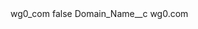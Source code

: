 <?xml version="1.0" encoding="UTF-8"?>
<CustomMetadata xmlns="http://soap.sforce.com/2006/04/metadata" xmlns:xsi="http://www.w3.org/2001/XMLSchema-instance" xmlns:xsd="http://www.w3.org/2001/XMLSchema">
    <label>wg0_com</label>
    <protected>false</protected>
    <values>
        <field>Domain_Name__c</field>
        <value xsi:type="xsd:string">wg0.com</value>
    </values>
</CustomMetadata>
